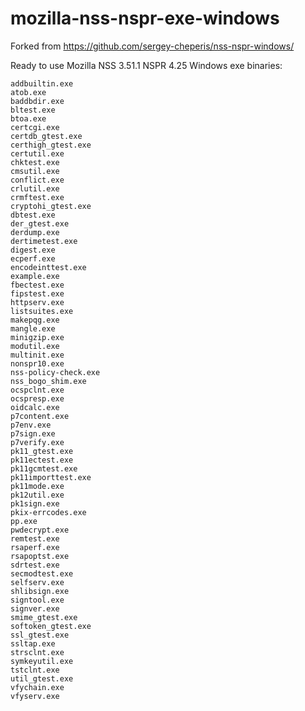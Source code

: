 # mozilla-nss-nspr-exe-windows

Forked from https://github.com/sergey-cheperis/nss-nspr-windows/

Ready to use Mozilla NSS 3.51.1 NSPR 4.25 Windows exe binaries:

```
addbuiltin.exe
atob.exe
baddbdir.exe
bltest.exe
btoa.exe
certcgi.exe
certdb_gtest.exe
certhigh_gtest.exe
certutil.exe
chktest.exe
cmsutil.exe
conflict.exe
crlutil.exe
crmftest.exe
cryptohi_gtest.exe
dbtest.exe
der_gtest.exe
derdump.exe
dertimetest.exe
digest.exe
ecperf.exe
encodeinttest.exe
example.exe
fbectest.exe
fipstest.exe
httpserv.exe
listsuites.exe
makepqg.exe
mangle.exe
minigzip.exe
modutil.exe
multinit.exe
nonspr10.exe
nss-policy-check.exe
nss_bogo_shim.exe
ocspclnt.exe
ocspresp.exe
oidcalc.exe
p7content.exe
p7env.exe
p7sign.exe
p7verify.exe
pk11_gtest.exe
pk11ectest.exe
pk11gcmtest.exe
pk11importtest.exe
pk11mode.exe
pk12util.exe
pk1sign.exe
pkix-errcodes.exe
pp.exe
pwdecrypt.exe
remtest.exe
rsaperf.exe
rsapoptst.exe
sdrtest.exe
secmodtest.exe
selfserv.exe
shlibsign.exe
signtool.exe
signver.exe
smime_gtest.exe
softoken_gtest.exe
ssl_gtest.exe
ssltap.exe
strsclnt.exe
symkeyutil.exe
tstclnt.exe
util_gtest.exe
vfychain.exe
vfyserv.exe
```

